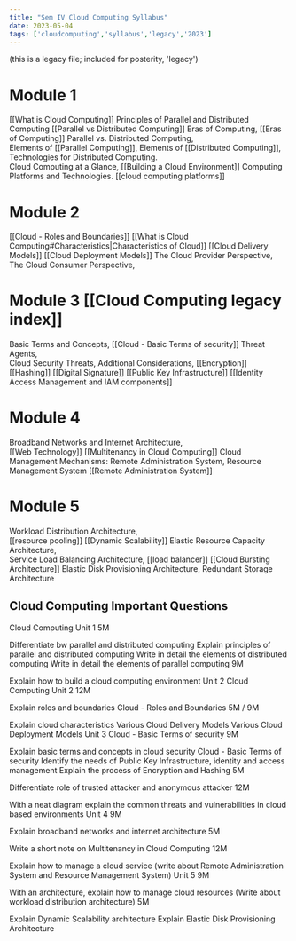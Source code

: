 ```yaml
---
title: "Sem IV Cloud Computing Syllabus"
date: 2023-05-04
tags: ['cloudcomputing','syllabus','legacy','2023']
---
```


(this is a legacy file; included for posterity, 'legacy')

# Module 1  
[[What is Cloud Computing]]
Principles of Parallel and Distributed Computing [[Parallel vs Distributed Computing]]
Eras of Computing, [[Eras of Computing]]
Parallel vs. Distributed Computing,  
Elements of [[Parallel Computing]], 
Elements of [[Distributed Computing]],  
Technologies for Distributed Computing.  
Cloud Computing at a Glance, 
[[Building a Cloud Environment]]
Computing Platforms and Technologies. 
[[cloud computing platforms]]

# Module 2 
[[Cloud - Roles and Boundaries]]
[[What is Cloud Computing#Characteristics|Characteristics of Cloud]]
[[Cloud Delivery Models]]
[[Cloud Deployment Models]]
The Cloud Provider Perspective, 
The Cloud Consumer Perspective, 

# Module 3  [[Cloud Computing legacy index]]
Basic Terms and Concepts, [[Cloud - Basic Terms of security]]
Threat Agents,  
Cloud Security Threats, 
Additional Considerations, 
[[Encryption]]
[[Hashing]]
[[Digital Signature]]
[[Public Key Infrastructure]]
[[Identity Access Management and IAM components]]

# Module 4  
Broadband Networks and Internet Architecture,  
[[Web Technology]]
[[Multitenancy in Cloud Computing]]
Cloud Management Mechanisms: Remote Administration System,  Resource Management System [[Remote Administration System]]


# Module 5  
Workload Distribution Architecture,  
[[resource pooling]]
[[Dynamic Scalability]]
Elastic Resource Capacity Architecture,  
Service Load Balancing Architecture,  [[load balancer]]
[[Cloud Bursting Architecture]]
Elastic Disk Provisioning Architecture, 
Redundant Storage Architecture 


## Cloud Computing Important Questions

Cloud Computing Unit 1
5M

Differentiate bw parallel and distributed computing
Explain principles of parallel and distributed computing
Write in detail the elements of distributed computing
Write in detail the elements of parallel computing
9M

Explain how to build a cloud computing environment
Unit 2 Cloud Computing Unit 2
12M

Explain roles and boundaries Cloud - Roles and Boundaries
5M / 9M

Explain cloud characteristics
Various Cloud Delivery Models
Various Cloud Deployment Models
Unit 3 Cloud - Basic Terms of security
9M

Explain basic terms and concepts in cloud security Cloud - Basic Terms of security
Identify the needs of Public Key Infrastructure, identity and access management
Explain the process of Encryption and Hashing
5M

Differentiate role of trusted attacker and anonymous attacker
12M

With a neat diagram explain the common threats and vulnerabilities in cloud based environments
Unit 4
9M

Explain broadband networks and internet architecture
5M

Write a short note on Multitenancy in Cloud Computing
12M

Explain how to manage a cloud service
(write about Remote Administration System and Resource Management System)
Unit 5
9M

With an architecture, explain how to manage cloud resources
(Write about workload distribution architecture)
5M

Explain Dynamic Scalability architecture
Explain Elastic Disk Provisioning Architecture
